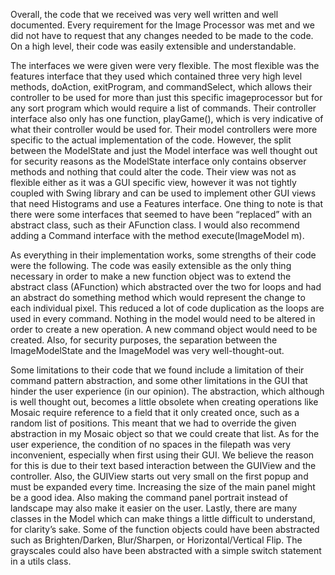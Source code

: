 Overall, the code that we received was very well written and well documented. Every requirement for 
the Image Processor was met and we did not have to request that any changes needed to be made to the
code. On a high level, their code was easily extensible and understandable.

The interfaces we were given were very flexible. The most flexible was the features interface that 
they used which contained three very high level methods, doAction, exitProgram, and commandSelect, 
which allows their controller to be used for more than just this specific imageprocessor but for any
sort program which would require a list of commands. Their controller interface also only has one 
function, playGame(), which is very indicative of what their controller would be used for. Their 
model controllers were more specific to the actual implementation of the code. However, the split 
between the ModelState and just the Model interface was well thought out for security reasons as 
the ModelState interface only contains observer methods and nothing that could alter the code. 
Their view was not as flexible either as it was a GUI specific view, however it was not tightly 
coupled with Swing library and can be used to implement other GUI views that need Histograms and 
use a Features interface. One thing to note is that there were some interfaces that seemed to have
been “replaced” with an abstract class, such as their AFunction class. I would also recommend adding
a Command interface with the method execute(ImageModel m).

As everything in their implementation works, some strengths of their code were the following. The 
code was easily extensible as the only thing necessary in order to make a new function object was 
to extend the abstract class (AFunction) which abstracted over the two for loops and had an abstract
do something method which would represent the change to each individual pixel. This reduced a lot of
code duplication as the loops are used in every command. Nothing in the model would need to be 
altered in order to create a new operation. A new command object would need to be created. Also, 
for security purposes, the separation between the ImageModelState and the ImageModel was very
well-thought-out.

Some limitations to their code that we found include a limitation of their command pattern 
abstraction, and some other limitations in the GUI that hinder the user experience (in our opinion).
The abstraction, which although is well thought out, becomes a little obsolete when creating 
operations like Mosaic require reference to a field that it only created once, such as a random 
list of positions. This meant that we had to override the given abstraction in my Mosaic object so 
that we could create that list. As for the user experience, the condition of no spaces in the 
filepath was very inconvenient, especially when first using their GUI. We believe the reason for 
this is due to their text based interaction between the GUIView and the controller. Also, the 
GUIView starts out very small on the first popup and must be expanded every time. Increasing the 
size of the main panel might be a good idea. Also making the command panel portrait instead of 
landscape may also make it easier on the user. Lastly, there are many classes in the Model which 
can make things a little difficult to understand, for clarity’s sake. Some of the function objects 
could have been abstracted such as Brighten/Darken, Blur/Sharpen,  or Horizontal/Vertical Flip. 
The grayscales could also have been abstracted with a simple switch statement in a utils class.